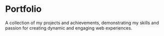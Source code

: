 # Portfolio
A collection of my projects and achievements, demonstrating my skills and passion for creating dynamic and engaging web experiences.
